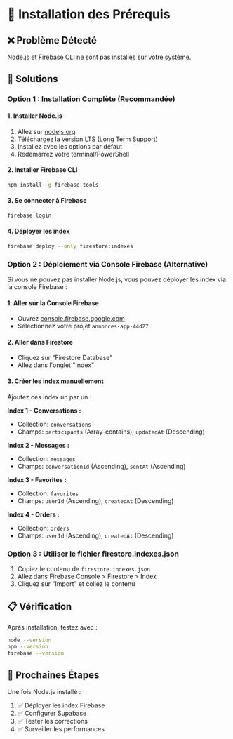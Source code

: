 # 🔧 Installation des Prérequis

## ❌ Problème Détecté
Node.js et Firebase CLI ne sont pas installés sur votre système.

## 🚀 Solutions

### **Option 1 : Installation Complète (Recommandée)**

#### 1. Installer Node.js
1. Allez sur [nodejs.org](https://nodejs.org/)
2. Téléchargez la version LTS (Long Term Support)
3. Installez avec les options par défaut
4. Redémarrez votre terminal/PowerShell

#### 2. Installer Firebase CLI
```bash
npm install -g firebase-tools
```

#### 3. Se connecter à Firebase
```bash
firebase login
```

#### 4. Déployer les index
```bash
firebase deploy --only firestore:indexes
```

### **Option 2 : Déploiement via Console Firebase (Alternative)**

Si vous ne pouvez pas installer Node.js, vous pouvez déployer les index via la console Firebase :

#### 1. Aller sur la Console Firebase
- Ouvrez [console.firebase.google.com](https://console.firebase.google.com)
- Sélectionnez votre projet `annonces-app-44d27`

#### 2. Aller dans Firestore
- Cliquez sur "Firestore Database"
- Allez dans l'onglet "Index"

#### 3. Créer les index manuellement
Ajoutez ces index un par un :

**Index 1 - Conversations :**
- Collection: `conversations`
- Champs: `participants` (Array-contains), `updatedAt` (Descending)

**Index 2 - Messages :**
- Collection: `messages`
- Champs: `conversationId` (Ascending), `sentAt` (Ascending)

**Index 3 - Favorites :**
- Collection: `favorites`
- Champs: `userId` (Ascending), `createdAt` (Descending)

**Index 4 - Orders :**
- Collection: `orders`
- Champs: `userId` (Ascending), `createdAt` (Descending)

### **Option 3 : Utiliser le fichier firestore.indexes.json**

1. Copiez le contenu de `firestore.indexes.json`
2. Allez dans Firebase Console > Firestore > Index
3. Cliquez sur "Import" et collez le contenu

## 📋 Vérification

Après installation, testez avec :
```bash
node --version
npm --version
firebase --version
```

## 🎯 Prochaines Étapes

Une fois Node.js installé :
1. ✅ Déployer les index Firebase
2. ✅ Configurer Supabase
3. ✅ Tester les corrections
4. ✅ Surveiller les performances

